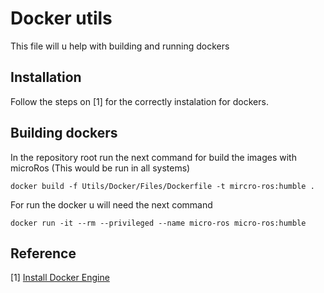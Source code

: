 # Docker utils

This file will u help with building and running dockers

## Installation 

Follow the steps on [1] for the correctly instalation for dockers.

## Building dockers

In the repository root run the next command for build the images with microRos (This would be run in all systems)

```
docker build -f Utils/Docker/Files/Dockerfile -t mircro-ros:humble .
```

For run the docker u will need the next command
```
docker run -it --rm --privileged --name micro-ros micro-ros:humble 
```



## Reference

[1] [Install Docker Engine](https://docs.docker.com/engine/install/)